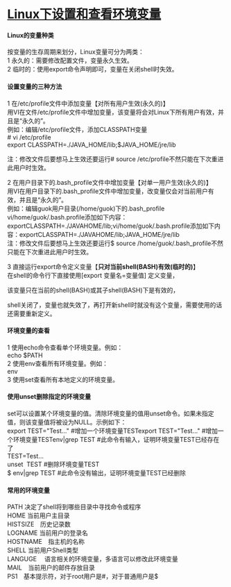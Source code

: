 # [Linux下设置和查看环境变量](https://www.cnblogs.com/qiuhong10/p/7815943.html)

#### Linux的变量种类

按变量的生存周期来划分，Linux变量可分为两类：   
1 永久的：需要修改配置文件，变量永久生效。   
2 临时的：使用export命令声明即可，变量在关闭shell时失效。

#### 设置变量的三种方法

1 在/etc/profile文件中添加变量【对所有用户生效\(永久的\)】   
用VI在文件/etc/profile文件中增加变量，该变量将会对Linux下所有用户有效，并且是“永久的”。   
例如：编辑/etc/profile文件，添加CLASSPATH变量   
\# vi /etc/profile   
export CLASSPATH=./JAVA\_HOME/lib;$JAVA\_HOME/jre/lib

注：修改文件后要想马上生效还要运行\# source /etc/profile不然只能在下次重进此用户时生效。

2 在用户目录下的.bash\_profile文件中增加变量【对单一用户生效\(永久的\)】   
用VI在用户目录下的.bash\_profile文件中增加变量，改变量仅会对当前用户有效，并且是“永久的”。   
例如：编辑guok用户目录\(/home/guok\)下的.bash\_profile   
vi/home/guok/.bash.profile添加如下内容：exportCLASSPATH=./JAVAHOME/lib;vi/home/guok/.bash.profile添加如下内容：exportCLASSPATH=./JAVAHOME/lib;JAVA\_HOME/jre/lib   
注：修改文件后要想马上生效还要运行$ source /home/guok/.bash\_profile不然只能在下次重进此用户时生效。

3 直接运行export命令定义变量【**只对当前shell\(BASH\)有效\(临时的\)**】   
在shell的命令行下直接使用\[export 变量名=变量值\] 定义变量，

该变量只在当前的shell\(BASH\)或其子shell\(BASH\)下是有效的，

shell关闭了，变量也就失效了，再打开新shell时就没有这个变量，需要使用的话还需要重新定义。

#### 环境变量的查看

1 使用echo命令查看单个环境变量。例如：   
echo $PATH   
2 使用env查看所有环境变量。例如：   
env   
3 使用set查看所有本地定义的环境变量。

#### 使用unset删除指定的环境变量

set可以设置某个环境变量的值。清除环境变量的值用unset命令。如果未指定值，则该变量值将被设为NULL。示例如下：   
export TEST="Test..." \#增加一个环境变量TESTexport TEST="Test..." \#增加一个环境变量TESTenv\|grep TEST \#此命令有输入，证明环境变量TEST已经存在了   
TEST=Test...   
unset  TEST \#删除环境变量TEST   
$ env\|grep TEST \#此命令没有输出，证明环境变量TEST已经删除

#### 常用的环境变量

PATH 决定了shell将到哪些目录中寻找命令或程序   
HOME 当前用户主目录   
HISTSIZE　历史记录数   
LOGNAME 当前用户的登录名   
HOSTNAME　指主机的名称   
SHELL 当前用户Shell类型   
LANGUGE 　语言相关的环境变量，多语言可以修改此环境变量   
MAIL　当前用户的邮件存放目录   
PS1　基本提示符，对于root用户是\#，对于普通用户是$

  





